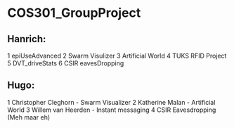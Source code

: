 # COS301_GroupProject

## Hanrich:
1 epiUseAdvanced
2 Swarm Visulizer
3 Artificial World
4 TUKS RFID Project
5 DVT_driveStats
6 CSIR eavesDropping

## Hugo:
1 Christopher Cleghorn - Swarm Visualizer
2 Katherine Malan - Artificial World
3 Willem van Heerden - Instant messaging
4 CSIR Eavesdropping (Meh maar eh)